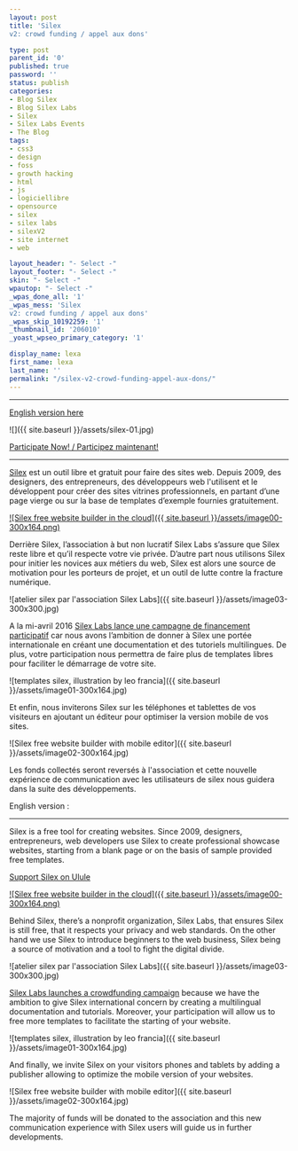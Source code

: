 ```yaml
---
layout: post
title: 'Silex
v2: crowd funding / appel aux dons'

type: post
parent_id: '0'
published: true
password: ''
status: publish
categories:
- Blog Silex
- Blog Silex Labs
- Silex
- Silex Labs Events
- The Blog
tags:
- css3
- design
- foss
- growth hacking
- html
- js
- logiciellibre
- opensource
- silex
- silex labs
- silexV2
- site internet
- web

layout_header: "- Select -"
layout_footer: "- Select -"
skin: "- Select -"
wpautop: "- Select -"
_wpas_done_all: '1'
_wpas_mess: 'Silex
v2: crowd funding / appel aux dons'
_wpas_skip_10192259: '1'
_thumbnail_id: '206010'
_yoast_wpseo_primary_category: '1'

display_name: lexa
first_name: lexa
last_name: ''
permalink: "/silex-v2-crowd-funding-appel-aux-dons/"
---
```


* * *

[English version here](#english)

![]({{ site.baseurl }}/assets/silex-01.jpg)

[Participate Now! / Participez maintenant!](http://crowdfunding.silex.me/)


----------------------------------------------------------------------------------------------------

[Silex](http://www.silex.me) est un outil libre et gratuit pour faire des sites web. Depuis 2009, des designers, des entrepreneurs, des développeurs web l'utilisent et le développent pour créer des sites vitrines professionnels, en partant d’une page vierge ou sur la base de templates d’exemple fournies gratuitement.

[![Silex free website builder in the cloud]({{ site.baseurl }}/assets/image00-300x164.png)](http://www.silex.me)

Derrière Silex, l’association à but non lucratif Silex Labs s’assure que Silex reste libre et qu’il respecte votre vie privée. D’autre part nous utilisons Silex pour initier les novices aux métiers du web, Silex est alors une source de motivation pour les porteurs de projet, et un outil de lutte contre la fracture numérique.

![atelier silex par l'association Silex Labs]({{ site.baseurl }}/assets/image03-300x300.jpg)

A la mi-avril 2016 [Silex Labs lance une campagne de financement participatif](http://crowdfunding.silex.me/) car nous avons l’ambition de donner à Silex une portée internationale en créant une documentation et des tutoriels multilingues. De plus, votre participation nous permettra de faire plus de templates libres pour faciliter le démarrage de votre site.

![templates silex, illustration by leo francia]({{ site.baseurl }}/assets/image01-300x164.jpg)

Et enfin, nous inviterons Silex sur les téléphones et tablettes de vos visiteurs en ajoutant un éditeur pour optimiser la version mobile de vos sites.

![Silex free website builder with mobile editor]({{ site.baseurl }}/assets/image02-300x164.jpg)

Les fonds collectés seront reversés à l'association et cette nouvelle expérience de communication avec les utilisateurs de silex nous guidera dans la suite des développements.

English version
: 

----------------------------------------------------------------------------------------------

Silex is a free tool for creating websites. Since 2009, designers, entrepreneurs, web developers use Silex to create professional showcase websites, starting from a blank page or on the basis of sample provided free templates.

[Support Silex on Ulule](https://www.ulule.com/silex-websitebuilder/)

[![Silex free website builder in the cloud]({{ site.baseurl }}/assets/image00-300x164.png)](http://www.silex.me)

Behind Silex, there’s a nonprofit organization, Silex Labs, that ensures Silex is still free, that it respects your privacy and web standards. On the other hand we use Silex to introduce beginners to the web business, Silex being  a source of motivation and a tool to fight the digital divide.

![atelier silex par l'association Silex Labs]({{ site.baseurl }}/assets/image03-300x300.jpg)

[Silex Labs launches a crowdfunding campaign](http://crowdfunding.silex.me/) because we have the ambition to give Silex international concern by creating a multilingual documentation and tutorials. Moreover, your participation will allow us to free more templates to facilitate the starting of your website.

![templates silex, illustration by leo francia]({{ site.baseurl }}/assets/image01-300x164.jpg)

And finally, we invite Silex on your visitors phones and tablets by adding a publisher allowing to optimize the mobile version of your websites.

![Silex free website builder with mobile editor]({{ site.baseurl }}/assets/image02-300x164.jpg)

The majority of funds will be donated to the association and this new communication experience with Silex users will guide us in further developments.